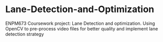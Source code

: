 # Lane-Detection-and-Optimization
ENPM673 Coursework project: Lane Detection and optimization. Using OpenCV to pre-process video files for better quality and implement lane detection strategy
